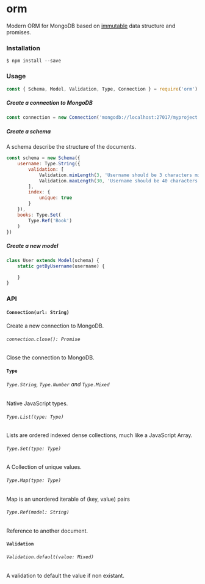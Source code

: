 # orm

Modern ORM for MongoDB based on [immutable](https://facebook.github.io/immutable-js/) data structure and promises.

### Installation

```
$ npm install --save
```

### Usage

```js
const { Schema, Model, Validation, Type, Connection } = require('orm')
```

##### Create a connection to MongoDB

```js
const connection = new Connection('mongodb://localhost:27017/myproject');
```

##### Create a schema

A schema describe the structure of the documents.

```js
const schema = new Schema({
    username: Type.String({
        validation: [
            Validation.minLength(3, 'Username should be 3 characters min'),
            Validation.maxLength(30, 'Username should be 40 characters max')
        ],
        index: {
            unique: true
        }
    }),
    books: Type.Set(
        Type.Ref('Book')
    )
})
```

##### Create a new model

```js
class User extends Model(schema) {
    static getByUsername(username) {

    }
}
```

### API

#### `Connection(url: String)`

Create a new connection to MongoDB.

###### `connection.close(): Promise`

Close the connection to MongoDB.

#### `Type`

###### `Type.String`, `Type.Number` and `Type.Mixed`

Native JavaScript types.

###### `Type.List(type: Type)`

Lists are ordered indexed dense collections, much like a JavaScript Array.

###### `Type.Set(type: Type)`

A Collection of unique values.

###### `Type.Map(type: Type)`

Map is an unordered iterable of (key, value) pairs

###### `Type.Ref(model: String)`

Reference to another document.

#### `Validation`

###### `Validation.default(value: Mixed)`

A validation to default the value if non existant.
